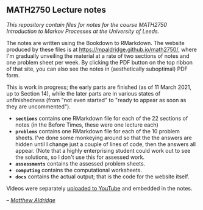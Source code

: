 ## MATH2750 Lecture notes

*This repository contain files for notes for the course MATH2750 Introduction to Markov Processes at the University of Leeds.*

The notes are written using the Bookdown to RMarkdown. The website produced by these files is at <https://mpaldridge.github.io/math2750/>, where I'm gradually unveiling the material at a rate of two sections of notes and one problem sheet per week. By clicking the PDF button on the top ribbon of that site, you can also see the notes in (aesthetically suboptimal) PDF form.

This is work in progress; the early parts are finished (as of 11 March 2021, up to Section 14), while the later parts are in various states of unfinishedness (from "not even started" to "ready to appear as soon as they are uncommented").

* **`sections`** contains one RMarkdown file for each of the 22 sections of notes (in the Before Times, these were one lecture each)
* **`problems`** contains one RMarkdown file for each of the 10 problem sheets. I've done some monkeying around so that the the answers are hidden until I change just a couple of lines of code, then the answers all appear. (Note that a highly enterprising student could work out to see the solutions, so I don't use this for assessed work.
* **`assessments`** contains the assessed problem sheets.
* **`computing`** contains the computational worksheets.
* **`docs`** contains the actual output; that is the code for the website itself.

Videos were separately [uploaded to YouTube](https://www.youtube.com/playlist?list=PLm3yxTRIYqPLWCz8k1cFYmreJvClole1V) and embedded in the notes.

*– [Matthew Aldridge](https://mpaldridge.github.io/)*
